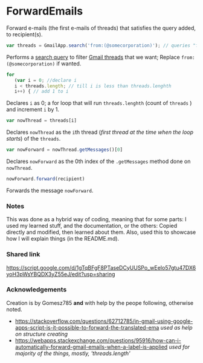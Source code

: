 # ForwardEmails
Forward e-mails (the first e-mails of threads) that satisfies the query added, to recipient(s).

```js
var threads = GmailApp.search('from:(@somecorporation)'); // queries "from:(@somecorporation)"
```
Performs a [search query](https://support.google.com/mail/answer/7190) to filter [Gmail threads](https://developers.google.com/gmail/api/guides/threads) that we want; Replace `from:(@somecorporation)` if wanted.

```js
for 
   (var i = 0; //declare i
   i < threads.length; // till i is less than threads.lenghth
   i++) { // add 1 to i
```
Declares `i` as 0; a for loop that will run `threads.lenghth` (count of `threads` ) and increment `i` by 1.

```js
var nowThread = threads[i] 
```
Declares `nowThread` as the `i`th thread (*first thread at the time when the loop starts*) of the `threads`.

```js
var nowForward = nowThread.getMessages()[0]
```
Declares `nowForward` as the 0th index of the `.getMessages` method done on `nowThread`.

```js
nowForward.forward(recipient)
```
Forwards the message `nowForward`.

###  Notes
This was done as a hybrid way of coding, meaning that for some parts: I used my learned stuff, and the documentation, or the others: Copied directly and modified, then learned about them. Also,  used this to showcase how I will explain things (in the README.md).


### Shared link
https://script.google.com/d/1gTqBFgF8PTaseDCyUUSPo_wEeIo57gtu47DX6yoH3pWsYBQDX3yZ55eJ/edit?usp=sharing

### Acknowledgements
Creation is by Gomesz785 **and** with help by the peope following, otherwise noted.

 * https://stackoverflow.com/questions/62712785/in-gmail-using-google-apps-script-is-it-possible-to-forward-the-translated-ema
  *used as help on structure creating*
 * https://webapps.stackexchange.com/questions/95916/how-can-i-automatically-forward-gmail-emails-when-a-label-is-applied
  *used for majority of the things, mostly, 'threads.length'*

